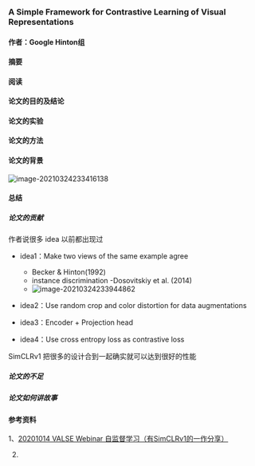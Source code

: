### A Simple Framework for Contrastive Learning of Visual Representations

#### 作者：Google Hinton组

#### 摘要



#### 阅读



#### 论文的目的及结论



#### 论文的实验



#### 论文的方法



#### 论文的背景



![image-20210324233416138](https://muyun-blog-pic.oss-cn-shanghai.aliyuncs.com/picgo/image-20210324233416138.png)

#### 总结

##### 论文的贡献

作者说很多 idea 以前都出现过

- idea1：Make two views of the same example agree
  - Becker & Hinton(1992)
  - instance discrimination -Dosovitskiy et al. (2014)
  - ![image-20210324233944862](https://muyun-blog-pic.oss-cn-shanghai.aliyuncs.com/picgo/image-20210324233944862.png)

- idea2：Use random crop and color distortion for data augmentations
- idea3：Encoder + Projection head
- idea4：Use cross entropy loss as contrastive loss

SimCLRv1 把很多的设计合到一起确实就可以达到很好的性能

##### 论文的不足



##### 论文如何讲故事



#### 参考资料

1、[20201014 VALSE Webinar 自监督学习（有SimCLRv1的一作分享）](https://www.bilibili.com/video/BV14D4y197aP?from=search&seid=4715339322645847070)

2.